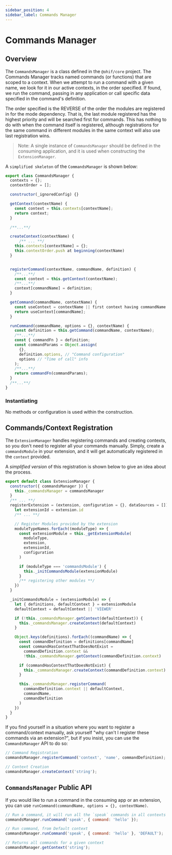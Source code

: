 ```yaml
---
sidebar_position: 4
sidebar_label: Commands Manager
---
```

# Commands Manager

## Overview


The `CommandsManager` is a class defined in the `@ohif/core` project.
The Commands Manager tracks named commands (or functions) that are scoped to
a context. When we attempt to run a command with a given name, we look for it
in our active contexts, in the order specified.
If found, we run the command, passing in any application
or call specific data specified in the command's definition.

The order specified is the REVERSE of the order the modules are registered in
for the mode dependency.  That is, the last module registered has the highest priority
and will be searched first for commands.  This has nothing to do with when the
command itself is registered, although registrations for the same command in different
modules in the same context will also use last registration wins.

> Note: A single instance of `CommandsManager` should be defined in the consuming
application, and it is used when constructing the `ExtensionManager`.

A `simplified skeleton` of the `CommandsManager` is shown below:

```js
export class CommandsManager {
  contexts = {};
  contextOrder = [];

  constructor(_ignoredConfig) {}

  getContext(contextName) {
    const context = this.contexts[contextName];
    return context;
  }

  /**...**/

  createContext(contextName) {
	  /** ... **/
    this.contexts[contextName] = {};
    this.contextOrder.push at beginning(contextName)
  }


  registerCommand(contextName, commandName, definition) {
   	/**...**/
    const context = this.getContext(contextName);
    /**...**/
    context[commandName] = definition;
  }

  getCommand(commandName, contextName) {
    const useContext = contextName || first context having commandName in contextOrder
    return useContext[commandName];
  }

  runCommand(commandName, options = {}, contextName) {
    const definition = this.getCommand(commandName, contextName);
    /**...**/
    const { commandFn } = definition;
    const commandParams = Object.assign(
      {},
      definition.options, // "Command configuration"
      options // "Time of call" info
    );
    /**...**/
    return commandFn(commandParams);
  }
  /**...**/
}
```




### Instantiating

No methods or configuration is used within the construction.


## Commands/Context Registration
The `ExtensionManager` handles registering commands and creating contexts, so you
don't need to register all your commands manually. Simply, create a `commandsModule`
in your extension, and it will get automatically registered in the `context` provided.

A *simplified version* of this registration is shown below to give an idea about the process.


```js
export default class ExtensionManager {
  constructor({ commandsManager }) {
    this._commandsManager = commandsManager
  }
  /** ... **/
  registerExtension = (extension, configuration = {}, dataSources = []) => {
    let extensionId = extension.id
    /** ... **/

    // Register Modules provided by the extension
    moduleTypeNames.forEach((moduleType) => {
      const extensionModule = this._getExtensionModule(
        moduleType,
        extension,
        extensionId,
        configuration
      )

      if (moduleType === 'commandsModule') {
        this._initCommandsModule(extensionModule)
      }
      /** registering other modules **/
    })
  }

  _initCommandsModule = (extensionModule) => {
    let { definitions, defaultContext } = extensionModule
    defaultContext = defaultContext || 'VIEWER'

    if (!this._commandsManager.getContext(defaultContext)) {
      this._commandsManager.createContext(defaultContext)
    }

    Object.keys(definitions).forEach((commandName) => {
      const commandDefinition = definitions[commandName]
      const commandHasContextThatDoesNotExist =
        commandDefinition.context &&
        !this._commandsManager.getContext(commandDefinition.context)

      if (commandHasContextThatDoesNotExist) {
        this._commandsManager.createContext(commandDefinition.context)
      }

      this._commandsManager.registerCommand(
        commandDefinition.context || defaultContext,
        commandName,
        commandDefinition
      )
    })
  }
}

```


If you find yourself in a situation where you want to register a command/context manually, ask
yourself "why can't I register these commands via an extension?", but if you insist, you can use the `CommandsManager` API to do so:

```js
// Command Registration
commandsManager.registerCommand('context', 'name', commandDefinition);

// Context Creation
commandsManager.createContext('string');
```

## `CommandsManager` Public API

If you would like to run a command in the consuming app or an extension, you can
use `runCommand(commandName, options = {}, contextName)`.


```js
// Run a command, it will run all the `speak` commands in all contexts
commandsManager.runCommand('speak', { command: 'hello' });

// Run command, from Default context
commandsManager.runCommand('speak', { command: 'hello' }, 'DEFAULT');

// Returns all commands for a given context
commandsManager.getContext('string');
```
